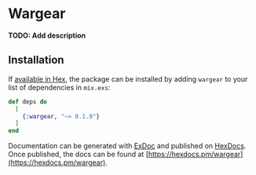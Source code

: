 # Wargear

**TODO: Add description**

## Installation

If [available in Hex](https://hex.pm/docs/publish), the package can be installed
by adding `wargear` to your list of dependencies in `mix.exs`:

```elixir
def deps do
  [
    {:wargear, "~> 0.1.0"}
  ]
end
```

Documentation can be generated with [ExDoc](https://github.com/elixir-lang/ex_doc)
and published on [HexDocs](https://hexdocs.pm). Once published, the docs can
be found at [https://hexdocs.pm/wargear](https://hexdocs.pm/wargear).

